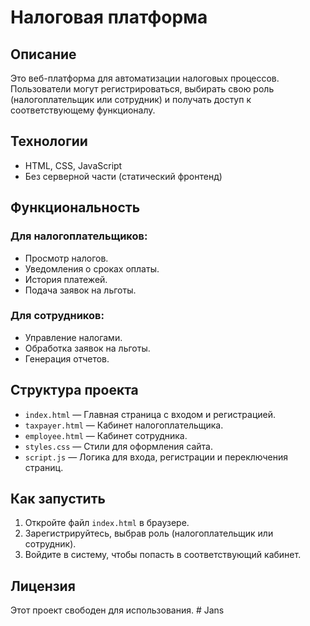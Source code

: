 # Налоговая платформа

## Описание
Это веб-платформа для автоматизации налоговых процессов. Пользователи могут регистрироваться, выбирать свою роль (налогоплательщик или сотрудник) и получать доступ к соответствующему функционалу.

## Технологии
- HTML, CSS, JavaScript
- Без серверной части (статический фронтенд)

## Функциональность
### Для налогоплательщиков:
- Просмотр налогов.
- Уведомления о сроках оплаты.
- История платежей.
- Подача заявок на льготы.

### Для сотрудников:
- Управление налогами.
- Обработка заявок на льготы.
- Генерация отчетов.

## Структура проекта
- `index.html` — Главная страница с входом и регистрацией.
- `taxpayer.html` — Кабинет налогоплательщика.
- `employee.html` — Кабинет сотрудника.
- `styles.css` — Стили для оформления сайта.
- `script.js` — Логика для входа, регистрации и переключения страниц.

## Как запустить
1. Откройте файл `index.html` в браузере.
2. Зарегистрируйтесь, выбрав роль (налогоплательщик или сотрудник).
3. Войдите в систему, чтобы попасть в соответствующий кабинет.

## Лицензия
Этот проект свободен для использования.
#   J a n s  
 